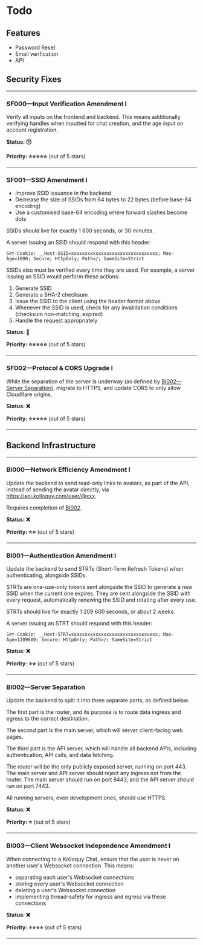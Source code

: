 # Todo

## Features
* Password Reset
* Email verification
* API

## Security Fixes

***

### SF000—Input Verification Amendment I
Verify all inputs on the frontend and backend.
This means additionally verifying handles when inputted for
chat creation, and the age input on account registration.

**Status: 🕒**

**Priority: ⭐️⭐️⭐️⭐️⭐️** (out of 5 stars)

***

### SF001—SSID Amendment I
* Improve SSID issuance in the backend
* Decrease the size of SSIDs from 64 bytes to 22 bytes (before base-64 encoding)
* Use a customised base-64 encoding where forward slashes become dots

SSIDs should live for exactly 1 800 seconds, or 30 minutes.

A server issuing an SSID should respond with this header:

```
Set-Cookie: __Host-SSID=xxxxxxxxxxxxxxxxxxxxxxxxxxxxxxxx; Max-Age=1800; Secure; HttpOnly; Path=/; SameSite=Strict
```

SSIDs also must be verified every time they are used. For example, a server issuing an SSID would perform these actions:
1. Generate SSID
2. Generate a SHA-2 checksum
3. Issue the SSID to the client using the header format above
4. Whenever the SSID is used, check for any invalidation conditions (checksum non-matching, expired)
5. Handle the request appropriately

**Status: 🧪**

**Priority: ⭐️⭐️⭐️⭐️⭐️** (out of 5 stars)

***

### SF002—Protocol & CORS Upgrade I
While the separation of the server is underway
(as defined by [BI002—Server Separation](#bi002server-separation)), migrate to
HTTPS, and update CORS to only allow Cloudflare origins.

**Status: ❌**

**Priority: ⭐️⭐️⭐️⭐️⭐️️** (out of 5 stars)

***

## Backend Infrastructure

***

### BI000—Network Efficiency Amendment I
Update the backend to send read-only links to avatars,
as part of the API, instead of sending the avatar directly,
via https://api.kolloquy.com/user/@xxx.

Requires completion of [BI002](#bi002server-separation).

**Status: ❌**

**Priority: ⭐️⭐️** (out of 5 stars)

***

### BI001—Authentication Amendment I
Update the backend to send STRTs
(Short-Term Refresh Tokens) when authenticating, alongside SSIDs.

STRTs are one-use-only tokens sent alongside the SSID
to generate a new SSID when the current one expires.
They are sent alongside the SSID with every request,
automatically renewing the SSID and rotating after every use.

STRTs should live for exactly 1 209 600 seconds,
or about 2 weeks.

A server issuing an STRT should respond with this header:

```
Set-Cookie: __Host-STRT=xxxxxxxxxxxxxxxxxxxxxxxxxxxxxxxx; Max-Age=1209600; Secure; HttpOnly; Path=/; SameSite=Strict
```

**Status: ❌**

**Priority: ⭐⭐️** (out of 5 stars)

***

### BI002—Server Separation
Update the backend to split it into three separate parts, as defined below.

The first part is the router, and its purpose is to route
data ingress and egress to the correct destination.

The second part is the main server, which will server client-facing web pages.

The third part is the API server, which will handle all
backend APIs, including authentication, API calls, and data fetching.

The router will be the only publicly exposed server,
running on port 443.
The main server and API server should reject any 
ingress not from the router.
The main server should run on port 8443,
and the API server should run on port 7443.

All running servers, even development ones, should use HTTPS.

**Status: ❌**

**Priority: ⭐️** (out of 5 stars)

***

### BI003—Client Websocket Independence Amendment I

When connecting to a Kolloquy Chat, ensure that the user
is never on another user's Websocket connection. This means:

* separating each user's Websocket connections
* storing every user's Websocket connection
* deleting a user's Websocket connection
* implementing thread-safety for ingress and egress via these connections

**Status: ❌**

**Priority: ⭐️⭐️⭐️⭐️** (out of 5 stars)

***